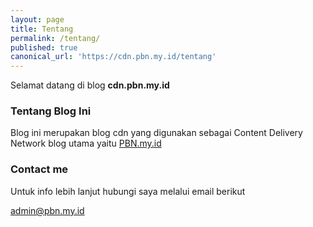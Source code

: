 ```yaml
---
layout: page
title: Tentang
permalink: /tentang/
published: true
canonical_url: 'https://cdn.pbn.my.id/tentang'
---
```

Selamat datang di blog **cdn.pbn.my.id** 

### Tentang Blog Ini

Blog ini merupakan blog cdn yang digunakan sebagai Content Delivery Network blog utama yaitu [PBN.my.id](https://www.pbn.my.id)

### Contact me

Untuk info lebih lanjut hubungi saya melalui email berikut

[admin@pbn.my.id](mailto:admin@pbn.my.id)
